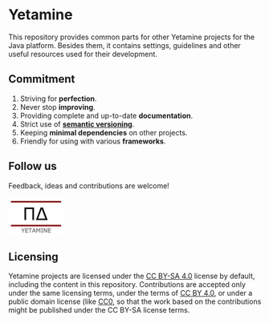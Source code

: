 # Yetamine #

This repository provides common parts for other Yetamine projects for the Java platform. Besides them, it contains settings, guidelines and other useful resources used for their development.


## Commitment ##

1. Striving for **perfection**.
2. Never stop **improving**.
3. Providing complete and up-to-date **documentation**.
4. Strict use of [**semantic versioning**][versioning].
5. Keeping **minimal dependencies** on other projects.
6. Friendly for using with various **frameworks**.

[versioning]: https://www.osgi.org/wp-content/uploads/SemanticVersioning.pdf


## Follow us ##

Feedback, ideas and contributions are welcome!

[![Yetamine logo](about/Yetamine_small.png "Our logo")](about/Yetamine_large.png)


## Licensing ##

Yetamine projects are licensed under the [CC BY-SA 4.0][CC-BY-SA] license by default, including the content in this repository. Contributions are accepted only under the same licensing terms, under the terms of [CC BY 4.0][CC-BY], or under a public domain license (like [CC0][CC0], so that the work based on the contributions might be published under the CC BY-SA license terms.

[CC-BY-SA]:  http://creativecommons.org/licenses/by-sa/4.0/
[CC-BY]:     http://creativecommons.org/licenses/by/4.0/
[CC0]:       http://creativecommons.org/choose/zero/
